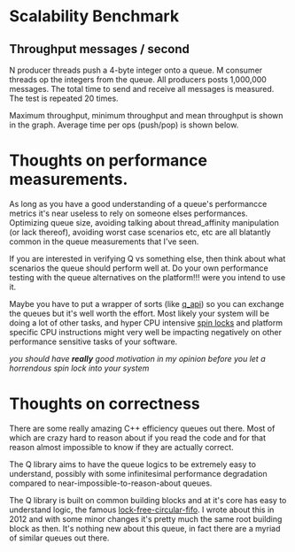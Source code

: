 # Scalability Benchmark 

## Throughput messages / second 
N producer threads push a 4-byte integer onto a queue. M consumer threads op the integers from the queue. All producers posts 1,000,000 messages. The total time to send and receive all messages is measured. The test is repeated 20 times. 

Maximum throughput, minimum throughput and mean throughput is shown in the graph. 
Average time per ops (push/pop) is shown below. 

# Thoughts on performance measurements. 
As long as you have a good understanding of a queue's performancce metrics it's near useless to rely on someone elses performances. Optimizing queue size, avoiding talking about thread_affinity manipulation (or lack thereof), avoiding worst case scenarios etc, etc are all blatantly common in the queue measurements that I've seen. 

If you are interested in verifying Q vs something else, then think about what scenarios the queue should perform well at. Do your own performance testing with the queue alternatives on the platform!!! were you intend to use it. 

Maybe you have to put a wrapper of sorts (like [q_api](src/q/q_api.hpp)) so you can exchange the queues but it's well worth the effort. Most likely your system will be doing a lot of other tasks, and hyper CPU intensive [spin locks](https://probablydance.com/2019/12/30/measuring-mutexes-spinlocks-and-how-bad-the-linux-scheduler-really-is/) and platform specific CPU instructions might very well be impacting negatively on other performance sensitive tasks of your software. 

_you should have  **really** good motivation in my opinion before you let a horrendous spin lock into your system_

# Thoughts on correctness 
There are some really amazing C++ efficiency queues out there. Most of which are crazy hard to reason about if you read the code and for that reason almost impossible to know if they are actually correct. 

The Q library aims to have the queue logics to be extremely easy to understand, possibly with some infinitesimal performance degradation compared to near-impossible-to-reason-about queues. 

The Q library is built on common building blocks and at it's core has easy to understand logic, the famous [lock-free-circular-fifo](https://kjellkod.wordpress.com/2012/11/28/c-debt-paid-in-full-wait-free-lock-free-queue/). I wrote about this in 2012 and with some minor changes it's pretty much the same root building block as then. It's nothing new about this queue, in fact there are a myriad of similar queues out there. 